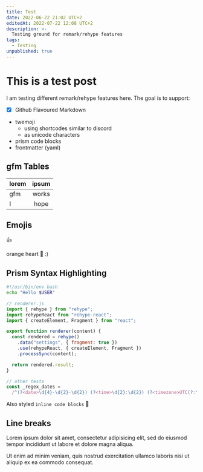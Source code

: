 ```yaml
---
title: Test
date: 2022-06-22 21:02 UTC+2
editedAt: 2022-07-22 12:08 UTC+2
description: >-
  Testing ground for remark/rehype features
tags:
  - Testing
unpublished: true
---
```


# This is a test post

I am testing different remark/rehype features here. The goal is to support:

- [x] Github Flavoured Markdown
- twemoji
  - using shortcodes similar to discord
  - as unicode characters
- prism code blocks
- frontmatter (yaml)

## gfm Tables

| lorem | ipsum |
| :---- | :---: |
| gfm   | works |
| I     | hope  |

## Emojis

:+1:

orange heart 🧡 :)

## Prism Syntax Highlighting

```bash
#!/usr/bin/env bash
echo "Hello $USER"
```

```js
// renderer.js
import { rehype } from "rehype";
import rehypeReact from "rehype-react";
import { createElement, Fragment } from "react";

export function renderer(content) {
  const rendered = rehype()
    .data("settings", { fragment: true })
    .use(rehypeReact, { createElement, Fragment })
    .processSync(content);

  return rendered.result;
}

// other tests
const _regex_dates =
  /^(?<date>\d{4}-\d{2}-\d{2}) (?<time>\d{2}:\d{2}) (?<timezone>UTC(?:\+|-)\d{1,2}(?::\d{2})?)$/i;
```

Also styled `inline code blocks` 🦊

## Line breaks

Lorem ipsum dolor sit amet,
consectetur adipisicing elit,
sed do eiusmod tempor incididunt ut labore et dolore magna aliqua.

Ut enim ad minim veniam,
quis nostrud exercitation ullamco laboris nisi ut aliquip ex ea commodo consequat.
